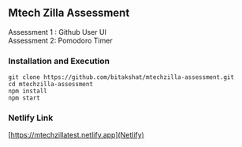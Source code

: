 ## Mtech Zilla Assessment

Assessment 1 : Github User UI <br/>
Assessment 2: Pomodoro Timer <br/>

### Installation and Execution

`git clone https://github.com/bitakshat/mtechzilla-assessment.git`<br />
`cd mtechzilla-assessment`<br />
`npm install`<br />
`npm start`<br />

### Netlify Link

[https://mtechzillatest.netlify.app](Netlify)
